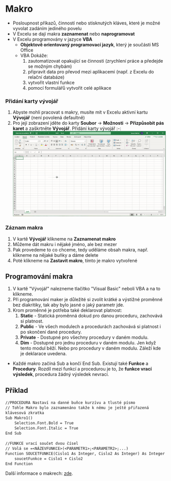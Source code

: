 # Makro
* Posloupnost příkazů, činností nebo stisknutých kláves, které je možné vyvolat zadáním jediného povelu
* V Excelu se dají makra **zaznamenat** nebo **naprogramovat**
* V Excelu programovány v jazyce **VBA**
    * **Objektově orientovaný programovací jazyk**, který je součásti MS Office
    * VBA Dokáže:
        1. zautomatizovat opakující se činnosti (zrychlení práce a předejde se možným chybám)
        1. připravit data pro převod mezi aplikacemi (např. z Excelu do relační databáze)
        1. vytvořit vlastní funkce
        1. pomocí formulářů vytvořit celé aplikace

### Přidání karty vývojář
1. Abyste mohli pracovat s makry, musíte mít v Excelu aktivní kartu **Vývojář** (není povolená defaultně)
1. Pro její zobrazení jděte do karty **Soubor** -> **Možnosti** -> **Přizpůsobit pás karet** a zaškrtněte **Vývojář**.
   Přidání karty vývojář
   :-:
   <img src="images/excel-pridani-karty-vyvojar.gif" alt="Absolutní odkazování"></img>

### Záznam makra
1. V kartě **Vývojář** klikneme na **Zaznamenat makro**
1. Můžeme dát makru i nějaké jméno, ale bez mezer
1. Pak provedeme to co chceme, tedy uděláme obsah makra, např. klikneme na nějaké buňky a dáme delete
1. Poté klikneme na **Zastavit makro**, tímto je makro vytvořené

## Programování makra
1. V kartě "Vývojář" nalezneme tlačítko "Visual Basic" neboli VBA a na to klikneme. 
1. Při programování maker je důležité si zvolit krátké a výstižné proměnné bez diakritiky, tak aby bylo jasné o jaký parametr jde. 
1. Krom proměnné je potřeba také deklarovat platnost:
    1. **Static** - Statická proměnná dokud pro danou proceduru, zachovává si platnost.
    1. **Public** - Ve všech modulech a procedurách zachovává si platnost i po skončení dané procedury.
    1. **Private** - Dostupné pro všechny procedury v daném modulu.
    1. **Dim** - Dostupné pro jednu proceduru v daném modulu. Jen když tento modul běží. Nebo pro procedury v daném modulu. Záleží kde je deklarace uvedena.
* Každé makro začíná Sub a končí End Sub. Existují také **Funkce** a **Procedury**. Rozdíl mezi funkcí a procedurou je to, že **funkce vrací výsledek**, procedura žádný výsledek nevrací. 

## Příklad
```VB
//PROCEDURA Nastaví na danné buňce kurzívu a tlusté písmo 
// Tohle Makro bylo zaznamenáno takže k němu je ještě přiřazená klávesová zkratka
Sub Makro1()
    Selection.Font.Bold = True
    Selection.Font.Italic = True
End Sub

//FUNKCE vrací součet dvou čísel 
// Volá se =<NÁZEVFUNKCE>(<PARAMETR1>;<PARAMETR2>;...)
Function SOUCETFUNKCE(Cislo1 As Integer, Cislo2 As Integer) As Integer
    soucetFunkce = Cislo1 + Cislo2
End Function
```
Další informace o makrech: [zde](https://github.com/Vofy/Maturita/blob/main/Informa%C4%8Dn%C3%AD%20a%20komunika%C4%8Dn%C3%AD%20technologie/Dal%C5%A1%C3%AD%20materi%C3%A1ly/06_Makra_uvod.pdf).
